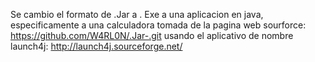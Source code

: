 Se cambio el formato de .Jar a . Exe a una aplicacion en java, especificamente a una calculadora tomada de la pagina web sourforce: https://github.com/W4RL0N/.Jar-.git
usando el aplicativo de nombre launch4j: http://launch4j.sourceforge.net/
